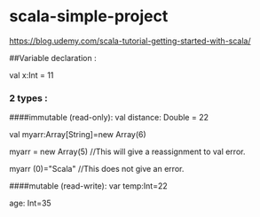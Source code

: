 # scala-simple-project

https://blog.udemy.com/scala-tutorial-getting-started-with-scala/

##Variable declaration : 

 val x:Int = 11

### 2 types :
####immutable (read-only):
val distance: Double = 22

val myarr:Array[String]=new Array(6)

myarr = new Array(5) //This will give a reassignment to val error.

myarr (0)="Scala" //This does not give an error.

####mutable (read-write):
var temp:Int=22

age: Int=35

